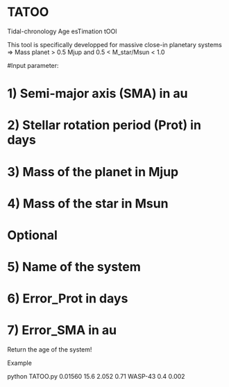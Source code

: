 # TATOO
Tidal-chronology Age esTimation tOOl

This tool is specifically developped for massive close-in planetary systems => Mass planet > 0.5 Mjup and 0.5 < M_star/Msun < 1.0

#Input parameter: 
# 1) Semi-major axis (SMA) in au 
# 2) Stellar rotation period (Prot) in days
# 3) Mass of the planet in Mjup
# 4) Mass of the star in Msun
# Optional
# 5) Name of the system
# 6) Error_Prot in days
# 7) Error_SMA in au


Return the age of the system!


Example 

python TATOO.py 0.01560 15.6 2.052 0.71 WASP-43 0.4 0.002
